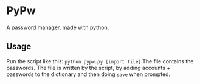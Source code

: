 # PyPw
A password manager, made with python. 

## Usage

Run the script like this:
`python pypw.py [import file]`
The file contains the passwords. The file is written by the script, by adding accounts + passwords to the dictionary and then doing `save` when prompted. 
